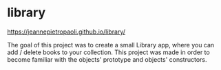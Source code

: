 # library

https://jeannepietropaoli.github.io/library/

The goal of this project was to create a small Library app, where you can add / delete books to your collection. This project was made in order to become familiar with the objects' prototype and objects' constructors.